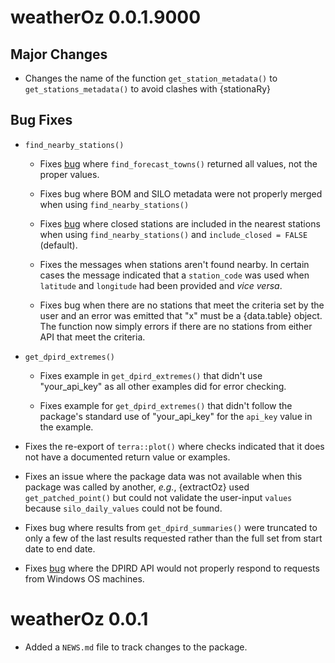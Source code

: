 # weatherOz 0.0.1.9000

## Major Changes

* Changes the name of the function `get_station_metadata()` to `get_stations_metadata()` to avoid clashes with {stationaRy}

## Bug Fixes

* `find_nearby_stations()`

  * Fixes [bug](https://github.com/DPIRD-FSI/weatherOz/issues/35) where `find_forecast_towns()` returned all values, not the proper values.

  * Fixes bug where BOM and SILO metadata were not properly merged when using `find_nearby_stations()`

  * Fixes [bug](https://github.com/DPIRD-FSI/weatherOz/issues/36) where closed stations are included in the nearest stations when using `find_nearby_stations()` and `include_closed = FALSE` (default).
  
  * Fixes the messages when stations aren't found nearby. In certain cases the message indicated that a `station_code` was used when `latitude` and `longitude` had been provided and _vice versa_.
  
  * Fixes bug when there are no stations that meet the criteria set by the user and an error was emitted that "x" must be a {data.table} object. The function now simply errors if there are no stations from either API that meet the criteria.

* `get_dpird_extremes()`

  * Fixes example in `get_dpird_extremes()` that didn't use "your_api_key" as all other examples did for error checking.

  * Fixes example for `get_dpird_extremes()` that didn't follow the package's standard use of "your_api_key" for the `api_key` value in the example.


* Fixes the re-export of `terra::plot()` where checks indicated that it does not have a documented return value or examples.

* Fixes an issue where the package data was not available when this package was called by another, _e.g._, {extractOz} used `get_patched_point()` but could not validate the user-input `values` because `silo_daily_values` could not be found.

* Fixes bug where results from `get_dpird_summaries()` were truncated to only a few of the last results requested rather than the full set from start date to end date.

* Fixes [bug](https://github.com/DPIRD-FSI/weatherOz/issues/38) where the DPIRD API would not properly respond to requests from Windows OS machines.

# weatherOz 0.0.1

* Added a `NEWS.md` file to track changes to the package.
